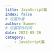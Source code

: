 ```yaml
---
title: JavaScript篇
index: false
# 设置作者
author: Summer
# 设置写作时间
date: 2023-05-26
category:
    - JavaScript篇
---
```


<AutoCatalog />